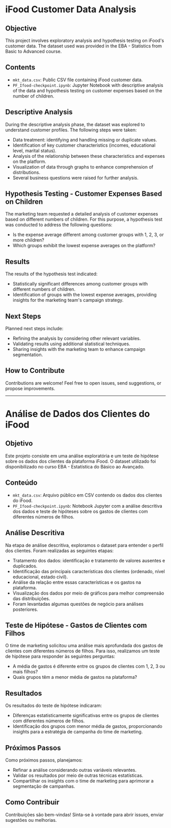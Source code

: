 # iFood Customer Data Analysis

## Objective

This project involves exploratory analysis and hypothesis testing on iFood's customer data. The dataset used was provided in the EBA - Statistics from Basic to Advanced course.

## Contents

- `mkt_data.csv`: Public CSV file containing iFood customer data.
- `PF_Ifood-checkpoint.ipynb`: Jupyter Notebook with descriptive analysis of the data and hypothesis testing on customer expenses based on the number of children.

## Descriptive Analysis

During the descriptive analysis phase, the dataset was explored to understand customer profiles. The following steps were taken:

- Data treatment: identifying and handling missing or duplicate values.
- Identification of key customer characteristics (incomes, educational level, marital status).
- Analysis of the relationship between these characteristics and expenses on the platform.
- Visualization of data through graphs to enhance comprehension of distributions.
- Several business questions were raised for further analysis.

## Hypothesis Testing - Customer Expenses Based on Children

The marketing team requested a detailed analysis of customer expenses based on different numbers of children. For this purpose, a hypothesis test was conducted to address the following questions:
- Is the expense average different among customer groups with 1, 2, 3, or more children?
- Which groups exhibit the lowest expense averages on the platform?

## Results

The results of the hypothesis test indicated:
- Statistically significant differences among customer groups with different numbers of children.
- Identification of groups with the lowest expense averages, providing insights for the marketing team's campaign strategy.

## Next Steps

Planned next steps include:
- Refining the analysis by considering other relevant variables.
- Validating results using additional statistical techniques.
- Sharing insights with the marketing team to enhance campaign segmentation.

## How to Contribute

Contributions are welcome! Feel free to open issues, send suggestions, or propose improvements.


**************************************************************************************************************************************************************


# Análise de Dados dos Clientes do iFood

## Objetivo

Este projeto consiste em uma análise exploratória e um teste de hipótese sobre os dados dos clientes da plataforma iFood. O dataset utilizado foi disponibilizado no curso EBA - Estatística do Básico ao Avançado.

## Conteúdo

- `mkt_data.csv`: Arquivo público em CSV contendo os dados dos clientes do iFood. 
- `PF_Ifood-checkpoint.ipynb`: Notebook Jupyter com a análise descritiva dos dados e teste de hipóteses sobre os gastos de clientes com diferentes números de filhos.


## Análise Descritiva

Na etapa de análise descritiva, exploramos o dataset para entender o perfil dos clientes. Foram realizadas as seguintes etapas:

- Tratamento dos dados: identificação e tratamento de valores ausentes e duplicados.
- Identificação das principais características dos clientes (ordenado, nível educacional, estado civil).
- Análise da relação entre essas características e os gastos na plataforma.
- Visualização dos dados por meio de gráficos para melhor compreensão das distribuições.
- Foram levantadas algumas questões de negócio para análises posteriores.

## Teste de Hipótese - Gastos de Clientes com Filhos

O time de marketing solicitou uma análise mais aprofundada dos gastos de clientes com diferentes números de filhos. Para isso, realizamos um teste de hipótese para responder às seguintes perguntas:
- A média de gastos é diferente entre os grupos de clientes com 1, 2, 3 ou mais filhos?
- Quais grupos têm a menor média de gastos na plataforma?

## Resultados

Os resultados do teste de hipótese indicaram:
- Diferenças estatisticamente significativas entre os grupos de clientes com diferentes números de filhos.
- Identificação dos grupos com menor média de gastos, proporcionando insights para a estratégia de campanha do time de marketing.

## Próximos Passos

Como próximos passos, planejamos:
- Refinar a análise considerando outras variáveis relevantes.
- Validar os resultados por meio de outras técnicas estatísticas.
- Compartilhar os insights com o time de marketing para aprimorar a segmentação de campanhas.

## Como Contribuir

Contribuições são bem-vindas! Sinta-se à vontade para abrir issues, enviar sugestões ou melhorias.


